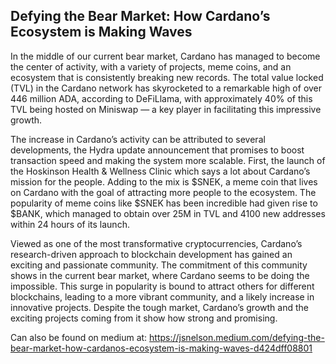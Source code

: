 ## Defying the Bear Market: How Cardano’s Ecosystem is Making Waves

In the middle of our current bear market, Cardano has managed to become the center of activity, with a variety of projects, meme coins, and an ecosystem that is consistently breaking new records. The total value locked (TVL) in the Cardano network has skyrocketed to a remarkable high of over 446 million ADA, according to DeFiLlama, with approximately 40% of this TVL being hosted on Miniswap — a key player in facilitating this impressive growth.

The increase in Cardano’s activity can be attributed to several developments, the Hydra update announcement that promises to boost transaction speed and making the system more scalable. First, the launch of the Hoskinson Health & Wellness Clinic which says a lot about Cardano’s mission for the people. Adding to the mix is $SNEK, a meme coin that lives on Cardano with the goal of attracting more people to the ecosystem. The popularity of meme coins like $SNEK has been incredible had given rise to $BANK, which managed to obtain over 25M in TVL and 4100 new addresses within 24 hours of its launch.

Viewed as one of the most transformative cryptocurrencies, Cardano’s research-driven approach to blockchain development has gained an exciting and passionate community. The commitment of this community shows in the current bear market, where Cardano seems to be doing the impossible. This surge in popularity is bound to attract others for different blockchains, leading to a more vibrant community, and a likely increase in innovative projects. Despite the tough market, Cardano’s growth and the exciting projects coming from it show how strong and promising.

Can also be found on medium at: https://jsnelson.medium.com/defying-the-bear-market-how-cardanos-ecosystem-is-making-waves-d424dff08801

